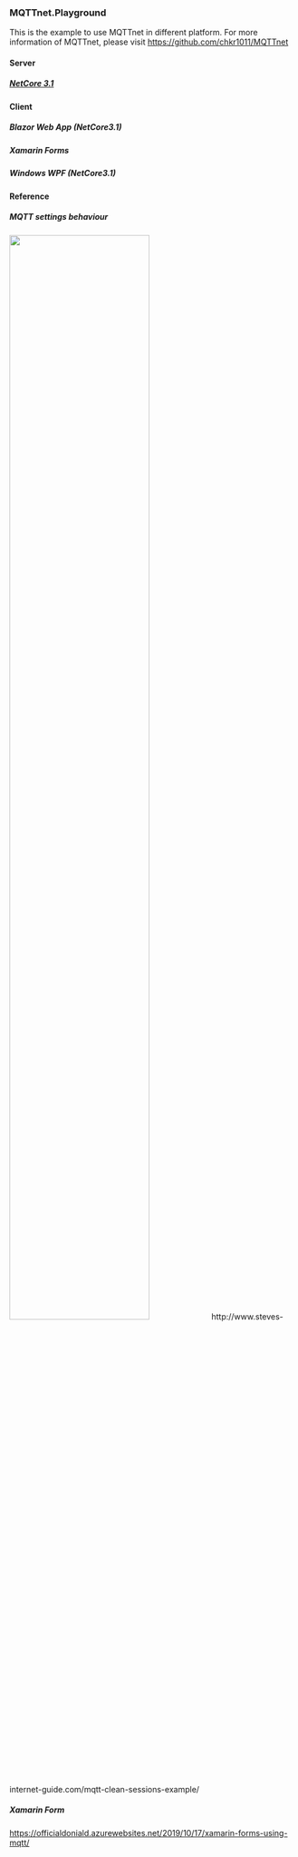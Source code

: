 ### MQTTnet.Playground

This is the example to use MQTTnet in different platform. For more information of MQTTnet, please visit https://github.com/chkr1011/MQTTnet

#### Server
##### [NetCore 3.1](https://github.com/JimmyPun610/MQTTnet.Playground/tree/master/MQTTnet.NetCore.Server)

#### Client
##### Blazor Web App (NetCore3.1)
##### Xamarin Forms
##### Windows WPF (NetCore3.1)



#### Reference
##### MQTT settings behaviour
<img src="https://github.com/JimmyPun610/XF.Mqtt/blob/master/MQTT-qos-retain-clean-session-table.jpg?raw=true" width="70%"/>
http://www.steves-internet-guide.com/mqtt-clean-sessions-example/

##### Xamarin Form 
https://officialdoniald.azurewebsites.net/2019/10/17/xamarin-forms-using-mqtt/


